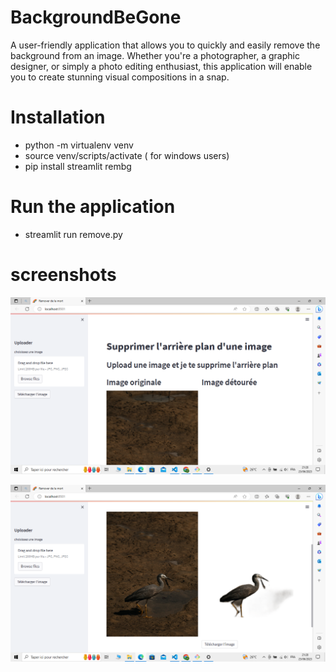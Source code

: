 # BackgroundBeGone
A user-friendly application that allows you to quickly and easily remove the background from an image.
Whether you're a photographer, a graphic designer, or simply a photo editing enthusiast,
this application will enable you to create stunning visual compositions in a snap.
# Installation
- python -m virtualenv venv
- source venv/scripts/activate ( for windows users)
- pip install streamlit rembg
# Run the application
- streamlit run remove.py
# screenshots
![cover](https://github.com/donia-fioklou/BackgroundBeGone/blob/main/Capture%20d%E2%80%99%C3%A9cran%20(110).png)

![cover](https://github.com/donia-fioklou/BackgroundBeGone/blob/main/Capture%20d%E2%80%99%C3%A9cran%20(111).png)
